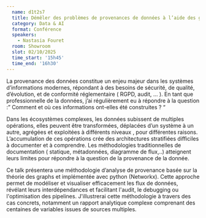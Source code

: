 ```yaml
---
  name: d1t2s7
  title: Démêler des problèmes de provenances de données à l’aide des graphs
  category: Data & AI
  format: Conférence
  speakers: 
    - Nastasia Fouret
  room: Showroom
  slot: 02/10/2025
  time_start: '15h45'
  time_end: '16h30'
---
```

La provenance des données constitue un enjeu majeur dans les systèmes d’informations modernes, répondant à des besoins de sécurité, de qualité, d’évolution, et de conformité réglementaire ( RGPD, audit, … ). En tant que professionnelle de la données, j’ai régulièrement eu à répondre à la question :” Comment et où ces informations ont-elles été construites ? “

Dans les écosystèmes complexes, les données subissent de multiples opérations, elles peuvent être transformées, déplacées d’un système à un autre, agrégées et exploitées à différents niveaux , pour différentes raisons. L’accumulation de ces opérations crée des architectures stratifiées difficiles à documenter et à comprendre. Les méthodologies traditionnelles de documentation ( statique, métadonnées, diagramme de flux,..) atteignent leurs limites pour répondre à la question de la provenance de la donnée.

Ce talk présentera une méthodologie d’analyse de provenance basée sur la théorie des graphs et implémentée avec python (Networkx). Cette approche permet de modéliser et visualiser efficacement les flux de données, révélant leurs interdépendances et facilitant l'audit, le debugging ou l'optimisation des pipelines. J'illustrerai cette méthodologie à travers des cas concrets, notamment un rapport analytique complexe comprenant des centaines de variables issues de sources multiples.